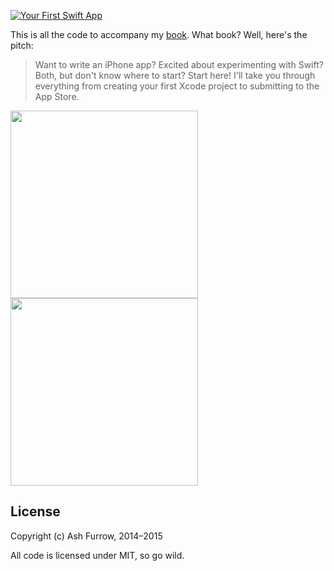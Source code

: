 [![Your First Swift App](http://static.ashfurrow.com/github/yourfirstswiftapp.png)](https://leanpub.com/yourfirstswiftapp)

This is all the code to accompany my [book](https://leanpub.com/yourfirstswiftapp). What book? Well, here's the pitch:

> Want to write an iPhone app? Excited about experimenting with Swift? Both, but don't know where to start? Start here! I'll take you through everything from creating your first Xcode project to submitting to the App Store.

<img src=http://i.imgur.com/p2r8TmY.png width=300>
<img src=http://i.imgur.com/zEHz6j8.png width=300>

License
----------------

Copyright (c) Ash Furrow, 2014–2015

All code is licensed under MIT, so go wild. 

